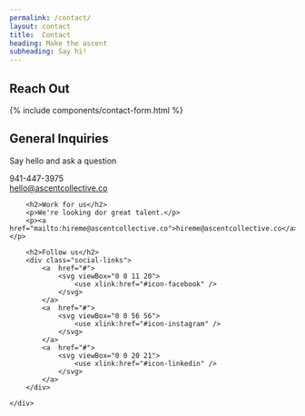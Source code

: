 ```yaml
---
permalink: /contact/
layout: contact
title:  Contact
heading: Make the ascent
subheading: Say hi!
---
```


<div class="contact-section">
    <div class="leform">
        <div class="contact-form in-page">
            <h2 class="hide-for-small-only">Reach Out</h2>
            {% include components/contact-form.html %}
        </div>
    </div>
    <div class="sidebar">
        <h2>General Inquiries</h2>
        <p>Say hello and ask a question</p>
        <p>941-447-3975 <br><a href="mailto:hello@ascentcollective.co">hello@ascentcollective.co</a></p>

        <h2>Work for us</h2>
        <p>We're looking dor great talent.</p>
        <p><a href="mailto:hireme@ascentcollective.co">hireme@ascentcollective.co</a></p>

        <h2>Follow us</h2>
        <div class="social-links">
            <a  href="#">
                <svg viewBox="0 0 11 20">
                    <use xlink:href="#icon-facebook" />
                </svg>
            </a>
            <a  href="#">
                <svg viewBox="0 0 56 56">
                    <use xlink:href="#icon-instagram" />
                </svg>
            </a>
            <a  href="#">
                <svg viewBox="0 0 20 21">
                    <use xlink:href="#icon-linkedin" />
                </svg>
            </a>
        </div>

    </div>
</div>

